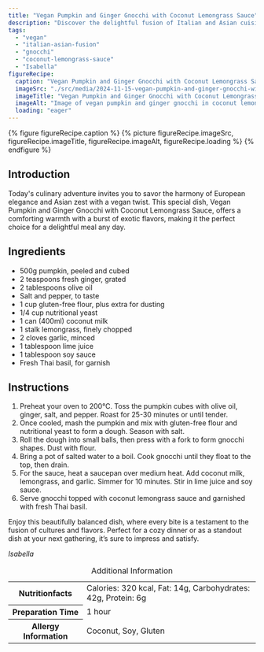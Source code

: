 ```yaml
---
title: "Vegan Pumpkin and Ginger Gnocchi with Coconut Lemongrass Sauce"
description: "Discover the delightful fusion of Italian and Asian cuisines with this Vegan Pumpkin and Ginger Gnocchi topped with a savory Coconut Lemongrass Sauce."
tags:
  - "vegan"
  - "italian-asian-fusion"
  - "gnocchi"
  - "coconut-lemongrass-sauce"
  - "Isabella"
figureRecipe: 
  caption: "Vegan Pumpkin and Ginger Gnocchi with Coconut Lemongrass Sauce"
  imageSrc: "./src/media/2024-11-15-vegan-pumpkin-and-ginger-gnocchi-with-coconut-lemongrass-sauce-7637.png"
  imageTitle: "Vegan Pumpkin and Ginger Gnocchi with Coconut Lemongrass Sauce"
  imageAlt: "Image of vegan pumpkin and ginger gnocchi in coconut lemongrass sauce, served in a sleek bowl with Thai basil, bamboo placemat, and chopsticks under warm light."
  loading: "eager"
---
```


{% figure figureRecipe.caption %}
{% picture figureRecipe.imageSrc, figureRecipe.imageTitle, figureRecipe.imageAlt, figureRecipe.loading %}
{% endfigure %}

## Introduction

Today's culinary adventure invites you to savor the harmony of European elegance and Asian zest with a vegan twist. This special dish, Vegan Pumpkin and Ginger Gnocchi with Coconut Lemongrass Sauce, offers a comforting warmth with a burst of exotic flavors, making it the perfect choice for a delightful meal any day.

## Ingredients

- 500g pumpkin, peeled and cubed
- 2 teaspoons fresh ginger, grated
- 2 tablespoons olive oil
- Salt and pepper, to taste
- 1 cup gluten-free flour, plus extra for dusting
- 1/4 cup nutritional yeast
- 1 can (400ml) coconut milk
- 1 stalk lemongrass, finely chopped
- 2 cloves garlic, minced
- 1 tablespoon lime juice
- 1 tablespoon soy sauce
- Fresh Thai basil, for garnish

## Instructions

1. Preheat your oven to 200°C. Toss the pumpkin cubes with olive oil, ginger, salt, and pepper. Roast for 25-30 minutes or until tender.
2. Once cooled, mash the pumpkin and mix with gluten-free flour and nutritional yeast to form a dough. Season with salt.
3. Roll the dough into small balls, then press with a fork to form gnocchi shapes. Dust with flour.
4. Bring a pot of salted water to a boil. Cook gnocchi until they float to the top, then drain.
5. For the sauce, heat a saucepan over medium heat. Add coconut milk, lemongrass, and garlic. Simmer for 10 minutes. Stir in lime juice and soy sauce.
6. Serve gnocchi topped with coconut lemongrass sauce and garnished with fresh Thai basil.

Enjoy this beautifully balanced dish, where every bite is a testament to the fusion of cultures and flavors. Perfect for a cozy dinner or as a standout dish at your next gathering, it’s sure to impress and satisfy.

*Isabella*

<table><caption class='sr-only'>Additional Information</caption><tr><th>Nutritionfacts</th><td>Calories: 320 kcal, Fat: 14g, Carbohydrates: 42g, Protein: 6g&nbsp;</td></tr><tr><th>Preparation Time</th><td>1 hour&nbsp;</td></tr><tr><th>Allergy Information</th><td>Coconut, Soy, Gluten&nbsp;</td></tr></table>

